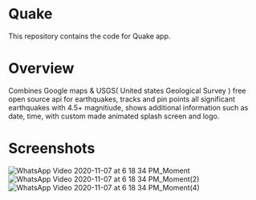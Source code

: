 # Quake 
This repository contains the code for Quake app. 

# Overview
Combines Google maps & USGS( United states Geological Survey ) free open source api for earthquakes, tracks and pin points all significant earthquakes with 4.5+ magnitiude, shows additional information such as date, time, 
with custom made animated splash screen and logo. 

# Screenshots

![WhatsApp Video 2020-11-07 at 6 18 34 PM_Moment](https://user-images.githubusercontent.com/57047418/98445003-3f55e600-2126-11eb-976e-ead44b55c256.jpg) ![WhatsApp Video 2020-11-07 at 6 18 34 PM_Moment(2)](https://user-images.githubusercontent.com/57047418/98445008-467cf400-2126-11eb-801e-d85cccddc65c.jpg) ![WhatsApp Video 2020-11-07 at 6 18 34 PM_Moment(4)](https://user-images.githubusercontent.com/57047418/98445017-5b598780-2126-11eb-941f-af359af15f1b.jpg)
